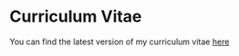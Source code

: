 # Curriculum Vitae

You can find the latest version of my curriculum vitae [here](https://github.com/giacomocavalieri/curriculum-vitae/releases/latest)
